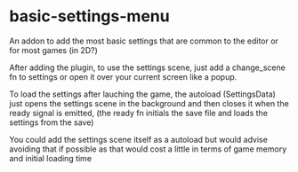 # basic-settings-menu
An addon to add the most basic settings that are common to the editor or for most games (in 2D?)

After adding the plugin, to use the settings scene, just add a change_scene fn to settings or open it over your current screen like a popup.

To load the settings after lauching the game, the autoload (SettingsData) just opens the settings scene in the background and then closes it when the ready signal is emitted, (the ready fn initials the save file and loads the settings from the save)

You could add the settings scene itself as a autoload but would advise avoiding that if possible as that would cost a little in terms of game memory and initial loading time

